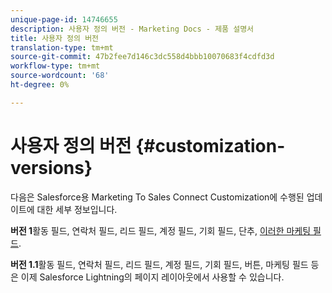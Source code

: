 ```yaml
---
unique-page-id: 14746655
description: 사용자 정의 버전 - Marketing Docs - 제품 설명서
title: 사용자 정의 버전
translation-type: tm+mt
source-git-commit: 47b2fee7d146c3dc558d4bbb10070683f4cdfd3d
workflow-type: tm+mt
source-wordcount: '68'
ht-degree: 0%

---
```



# 사용자 정의 버전 {#customization-versions}

다음은 Salesforce용 Marketing To Sales Connect Customization에 수행된 업데이트에 대한 세부 정보입니다.

**버전 1**&#x200B;활동 필드, 연락처 필드, 리드 필드, 계정 필드, 기회 필드, 단추, [이러한 마케팅 필드](http://docs.marketo.com/x/wQDh).

**버전 1.1**&#x200B;활동 필드, 연락처 필드, 리드 필드, 계정 필드, 기회 필드, 버튼, 마케팅 필드 등은 이제 Salesforce Lightning의 페이지 레이아웃에서 사용할 수 있습니다.
